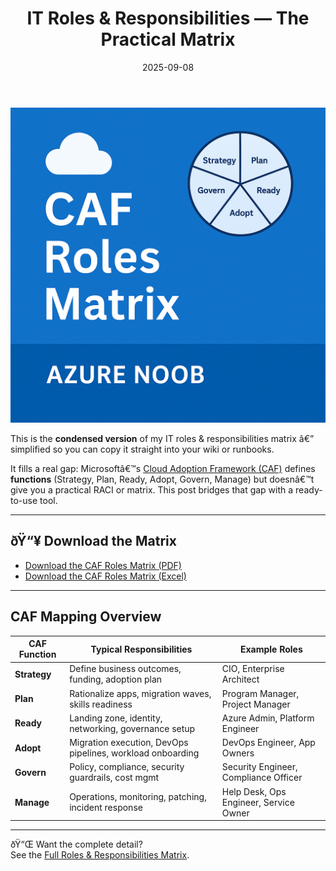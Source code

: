 ﻿---
title: "IT Roles & Responsibilities — The Practical Matrix"
date: 2025-09-08
slug: it-roles-responsibilities-matrix
description: "A practical roles & responsibilities matrix you can lift into your runbooks. Now aligned to Microsoft CAF."
tags: [roles, azure, governance, operations]
cover: /static/images/caf-roles-matrix.png
---

![CAF Roles Matrix](/static/images/caf-roles-matrix.png)

This is the **condensed version** of my IT roles & responsibilities matrix â€” simplified so you can copy it straight into your wiki or runbooks.

It fills a real gap: Microsoftâ€™s [Cloud Adoption Framework (CAF)](https://learn.microsoft.com/azure/cloud-adoption-framework/) defines **functions** (Strategy, Plan, Ready, Adopt, Govern, Manage) but doesnâ€™t give you a practical RACI or matrix. This post bridges that gap with a ready-to-use tool.

---

## ðŸ“¥ Download the Matrix
- [Download the CAF Roles Matrix (PDF)](/static/downloads/roles-condensed-caf.pdf)  
- [Download the CAF Roles Matrix (Excel)](/static/downloads/roles-condensed-caf.xlsx)

---

## CAF Mapping Overview

| CAF Function | Typical Responsibilities | Example Roles |
|--------------|--------------------------|---------------|
| **Strategy** | Define business outcomes, funding, adoption plan | CIO, Enterprise Architect |
| **Plan**     | Rationalize apps, migration waves, skills readiness | Program Manager, Project Manager |
| **Ready**    | Landing zone, identity, networking, governance setup | Azure Admin, Platform Engineer |
| **Adopt**    | Migration execution, DevOps pipelines, workload onboarding | DevOps Engineer, App Owners |
| **Govern**   | Policy, compliance, security guardrails, cost mgmt | Security Engineer, Compliance Officer |
| **Manage**   | Operations, monitoring, patching, incident response | Help Desk, Ops Engineer, Service Owner |

---

ðŸ“Œ Want the complete detail?  
See the [Full Roles & Responsibilities Matrix](/blog/it-roles-responsibilities-matrix).

